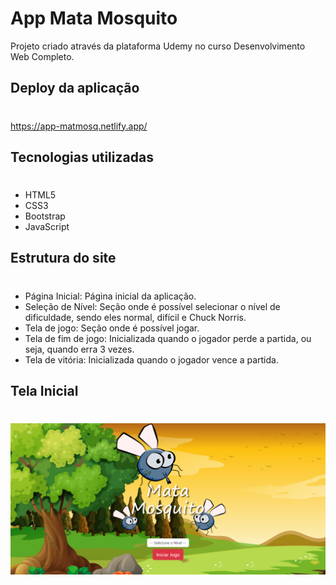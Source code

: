# App Mata Mosquito
Projeto criado através da plataforma Udemy no curso Desenvolvimento Web Completo.
## Deploy da aplicação
#
https://app-matmosq.netlify.app/

## Tecnologias utilizadas
#
+ HTML5
+ CSS3
+ Bootstrap
+ JavaScript

## Estrutura do site
#
+ Página Inicial: Página inicial da aplicação.
+ Seleção de Nível: Seção onde é possível selecionar o nível de dificuldade, sendo eles normal, difícil e Chuck Norris.
+ Tela de jogo: Seção onde é possível jogar.
+ Tela de fim de jogo: Inicializada quando o jogador perde a partida, ou seja, quando erra 3 vezes.
+ Tela de vitória: Inicializada quando o jogador vence a partida.

## Tela Inicial
#
<img src="imagens/tela_inicial.png" alt = "tela inicial app mata mosquito">
